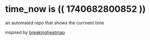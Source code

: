 # time_now is (( 1740682800852 ))

an automated repo that shows the currnent time

inspired by [breakingheatmap](https://github.com/breakingheatmap/breakingheatmap)